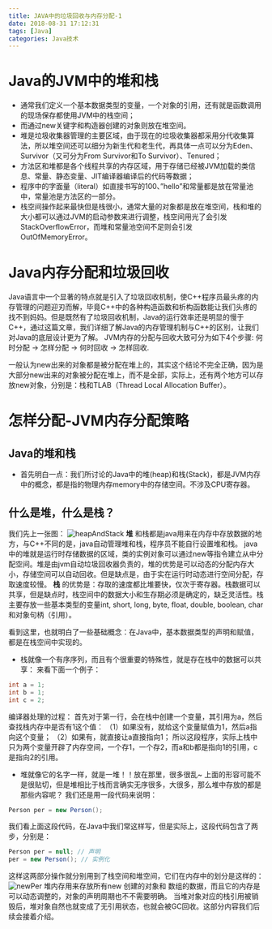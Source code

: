 ```yaml
---
title: JAVA中的垃圾回收与内存分配-1
date: 2018-08-31 17:12:31
tags: [Java]
categories: Java技术
---
```

# Java的JVM中的堆和栈

* 通常我们定义一个基本数据类型的变量，一个对象的引用，还有就是函数调用的现场保存都使用JVM中的栈空间；
* 而通过new关键字和构造器创建的对象则放在堆空间。
* 堆是垃圾收集器管理的主要区域，由于现在的垃圾收集器都采用分代收集算法，所以堆空间还可以细分为新生代和老生代，再具体一点可以分为Eden、Survivor（又可分为From Survivor和To Survivor）、Tenured；
* 方法区和堆都是各个线程共享的内存区域，用于存储已经被JVM加载的类信息、常量、静态变量、JIT编译器编译后的代码等数据；
* 程序中的字面量（literal）如直接书写的100、”hello”和常量都是放在常量池中，常量池是方法区的一部分。
* 栈空间操作起来最快但是栈很小，通常大量的对象都是放在堆空间，栈和堆的大小都可以通过JVM的启动参数来进行调整，栈空间用光了会引发StackOverflowError，而堆和常量池空间不足则会引发OutOfMemoryError。

# Java内存分配和垃圾回收
Java语言中一个显著的特点就是引入了垃圾回收机制，使C++程序员最头疼的内存管理的问题迎刃而解，毕竟C++中的各种构造函数和析构函数能让我们头疼的找不到妈妈。但是既然有了垃圾回收机制，Java的运行效率还是明显的慢于C++，通过这篇文章，我们详细了解Java的内存管理机制与C++的区别，让我们对Java的底层设计更为了解。
JVM内存的分配与回收大致可分为如下4个步骤: 何时分配 -> 怎样分配 -> 何时回收 -> 怎样回收.

一般认为new出来的对象都是被分配在堆上的，其实这个结论不完全正确，因为是大部分new出来的对象被分配在堆上，而不是全部，实际上，还有两个地方可以存放new对象，分别是：栈和TLAB（Thread Local Allocation Buffer）。
# 怎样分配-JVM内存分配策略
## Java的堆和栈
* 首先明白一点：我们所讨论的Java中的堆(heap)和栈(Stack)，都是JVM内存中的概念，都是指的物理内存memory中的存储空间。不涉及CPU寄存器。

## 什么是堆，什么是栈？
我们先上一张图：
![heapAndStack](./heapAndStack.jpg)
**堆** 和栈都是java用来在内存中存放数据的地方，与C++不同的是，java自动管理堆和栈，程序员不能自行设置堆和栈。
java中的堆就是运行时存储数据的区域，类的实例对象可以通过new等指令建立从中分配空间。堆是由jvm自动垃圾回收器负责的，堆的优势是可以动态的分配内存大小，存储空间可以自动回收。但是缺点是，由于实在运行时动态进行空间分配，存取速度较慢。
**栈** 的优势是：存取的速度都比堆要快，仅次于寄存器。栈数据可以共享，但是缺点时，栈空间中的数据大小和生存期必须是确定的，缺乏灵活性。栈主要存放一些基本类型的变量int, short, long, byte, float, double, boolean, char和对象句柄（引用）。

看到这里，也就明白了一些基础概念：在Java中，基本数据类型的声明和赋值，都是在栈空间中实现的。
* 栈就像一个有序序列，而且有个很重要的特殊性，就是存在栈中的数据可以共享：
来看下面一个例子：
```java
int a = 1;
int b = 1;
int c = 2;
```
编译器处理的过程：
首先对于第一行，会在栈中创建一个变量，其引用为a，然后查找栈内存中是否有1这个值：
（1）如果没有，就给这个变量赋值为1，然后a指向这个变量；
（2）如果有，就直接让a直接指向1；
所以这段程序，实际上栈中只为两个变量开辟了内存空间，一个存1，一个存2，而a和b都是指向1的引用，c是指向2的引用。
* 堆就像它的名字一样，就是一堆！！放在那里，很多很乱~
上面的形容可能不是很贴切，但是堆相比于栈而言确实无序很多，大很多，那么堆中存放的都是那些内容呢？
我们还是用一段代码来说明：
```java
Person per = new Person();
```
我们看上面这段代码，在Java中我们常这样写，但是实际上，这段代码包含了两步，分别是：
```java
Person per = null; // 声明
per = new Person(); // 实例化
```
这样这两部分操作就分别用到了栈空间和堆空间，它们在内存中的划分是这样的：
![newPer](./newPer.png)
堆内存用来存放所有new 创建的对象和 数组的数据，而且它的内存是可以动态调整的，对象的声明周期也不不需要明确。
当堆对象对应的栈引用被销毁后，堆对象自然也就变成了无引用状态，也就会被GC回收。这部分内容我们后续会接着介绍。
